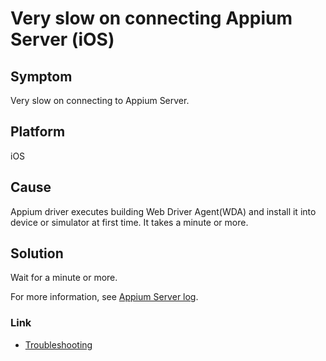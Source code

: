 # Very slow on connecting Appium Server (iOS)

## Symptom

Very slow on connecting to Appium Server.

## Platform

iOS

## Cause

Appium driver executes building Web Driver Agent(WDA) and install it into device or simulator at first time. It takes a
minute or more.

## Solution

Wait for a minute or more.

For more information, see [Appium Server log](../appium_server/watching_appium_server_log.md).

### Link

- [Troubleshooting](../troubleshooting.md)
